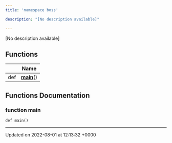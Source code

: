 ```yaml
---
title: 'namespace boss'

description: "[No description available]"

---
```







[No description available]

## Functions

|                | Name           |
| -------------- | -------------- |
| def | **[main](/documentation/code/namespaces/namespaceboss/#function-main)**() |


## Functions Documentation

### function main

```
def main()
```






-------------------------------

Updated on 2022-08-01 at 12:13:32 +0000